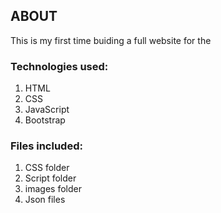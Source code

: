 ## ABOUT
This is my first time buiding a full website for the 

### Technologies used:
1. HTML
2. CSS
3. JavaScript
4. Bootstrap
### Files included:
1. CSS folder
2. Script folder
3. images folder
4. Json files

